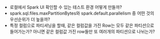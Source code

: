 - 로컬에서 Spark UI 확인할 수 있는 테스트 환경 어떻게 만들까?
- spark.sql.files.maxPartitionBytes와 spark.default.parallelism 중 어떤 것의 우선순위가 더 높을까?
- 특정 컬럼으로 파티셔닝을 할때, 같은 컬럼값을 가진 Row는 모두 같은 파티션으로 들어가는가? 아니면 같은 컬럼값 가진 row들만 또 여러개의 파티션으로 나뉘는가?

[//]: # (    - TODO)